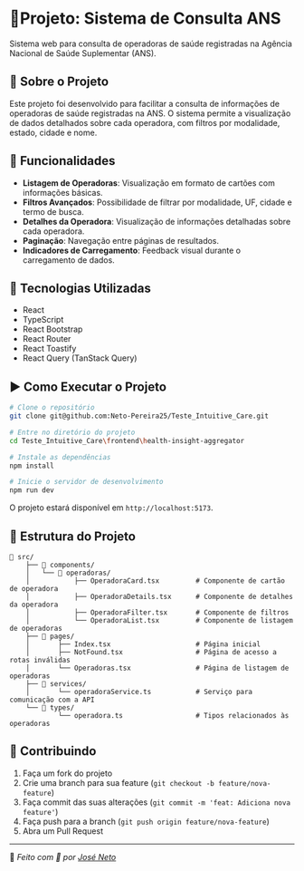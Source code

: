 # 📌Projeto: Sistema de Consulta ANS

Sistema web para consulta de operadoras de saúde registradas na Agência Nacional de Saúde Suplementar (ANS).

## 📖 Sobre o Projeto

Este projeto foi desenvolvido para facilitar a consulta de informações de operadoras de saúde registradas na ANS. O sistema permite a visualização de dados detalhados sobre cada operadora, com filtros por modalidade, estado, cidade e nome.

## 🎯 Funcionalidades

- **Listagem de Operadoras**: Visualização em formato de cartões com informações básicas.
- **Filtros Avançados**: Possibilidade de filtrar por modalidade, UF, cidade e termo de busca.
- **Detalhes da Operadora**: Visualização de informações detalhadas sobre cada operadora.
- **Paginação**: Navegação entre páginas de resultados.
- **Indicadores de Carregamento**: Feedback visual durante o carregamento de dados.

## 🚀 Tecnologias Utilizadas

- React
- TypeScript
- React Bootstrap
- React Router
- React Toastify
- React Query (TanStack Query)

## ▶️ Como Executar o Projeto

```sh
# Clone o repositório
git clone git@github.com:Neto-Pereira25/Teste_Intuitive_Care.git

# Entre no diretório do projeto
cd Teste_Intuitive_Care\frontend\health-insight-aggregator

# Instale as dependências
npm install

# Inicie o servidor de desenvolvimento
npm run dev
```

O projeto estará disponível em `http://localhost:5173`.

## 📂 Estrutura do Projeto

```
📂 src/
    ├── 📂 components/
    │   └── 📂 operadoras/
    │           ├── OperadoraCard.tsx         # Componente de cartão de operadora
    │           ├── OperadoraDetails.tsx      # Componente de detalhes da operadora
    │           ├── OperadoraFilter.tsx       # Componente de filtros
    │           └── OperadoraList.tsx         # Componente de listagem de operadoras
    ├── 📂 pages/
    │       ├── Index.tsx                     # Página inicial
    │       ├── NotFound.tsx                  # Página de acesso a rotas inválidas
    │       └── Operadoras.tsx                # Página de listagem de operadoras
    ├── 📂 services/
    │       └── operadoraService.ts           # Serviço para comunicação com a API
    └── 📂 types/
            └── operadora.ts                  # Tipos relacionados às operadoras
```

## 📌 Contribuindo

1. Faça um fork do projeto
2. Crie uma branch para sua feature (`git checkout -b feature/nova-feature`)
3. Faça commit das suas alterações (`git commit -m 'feat: Adiciona nova feature'`)
4. Faça push para a branch (`git push origin feature/nova-feature`)
5. Abra um Pull Request

---
📌 *Feito com 💙 por [José Neto](https://github.com/Neto-Pereira25)*
